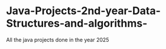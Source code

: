 # Java-Projects-2nd-year-Data-Structures-and-algorithms-
All the java projects done in the year 2025
